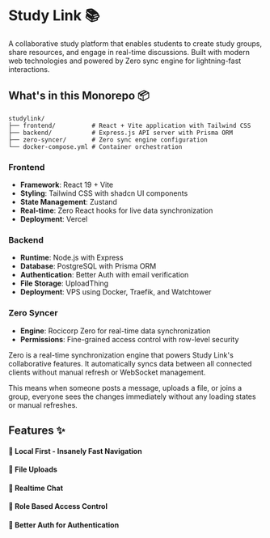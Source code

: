 # Study Link 📚

A collaborative study platform that enables students to create study groups, share resources, and engage in real-time discussions. Built with modern web technologies and powered by Zero sync engine for lightning-fast interactions.

## What's in this Monorepo 📦

```
studylink/
├── frontend/          # React + Vite application with Tailwind CSS
├── backend/           # Express.js API server with Prisma ORM
├── zero-syncer/       # Zero sync engine configuration
└── docker-compose.yml # Container orchestration
```

### Frontend

- **Framework**: React 19 + Vite
- **Styling**: Tailwind CSS with shadcn UI components
- **State Management**: Zustand
- **Real-time**: Zero React hooks for live data synchronization
- **Deployment**: Vercel

### Backend

- **Runtime**: Node.js with Express
- **Database**: PostgreSQL with Prisma ORM
- **Authentication**: Better Auth with email verification
- **File Storage**: UploadThing
- **Deployment**: VPS using Docker, Traefik, and Watchtower

### Zero Syncer

- **Engine**: Rocicorp Zero for real-time data synchronization
- **Permissions**: Fine-grained access control with row-level security

Zero is a real-time synchronization engine that powers Study Link's collaborative features. It automatically syncs data between all connected clients without manual refresh or WebSocket management.

This means when someone posts a message, uploads a file, or joins a group, everyone sees the changes immediately without any loading states or manual refreshes.

## Features ✨

#### 🚀 Local First - Insanely Fast Navigation

#### 📁 File Uploads

#### 💬 Realtime Chat

#### 🔐 Role Based Access Control

#### 🔑 Better Auth for Authentication
